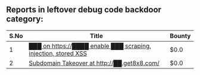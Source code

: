 ## Reports in leftover debug code backdoor category:
| S.No | Title | Bounty |
| ---- | ----- | ------ |
| 1 | [███ on https://████ enable ███ scraping, injection, stored XSS](https://hackerone.com/reports/1048571) | $0.0 |
| 2 | [Subdomain Takeover at http://██.get8x8.com/](https://hackerone.com/reports/1697402) | $0.0 |